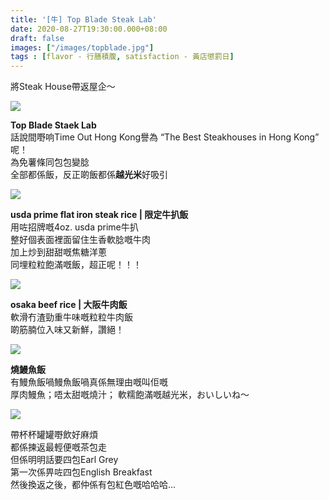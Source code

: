 ```yaml
---
title: '[牛] Top Blade Steak Lab'
date: 2020-08-27T19:30:00.000+08:00
draft: false
images: ["/images/topblade.jpg"]
tags : [flavor - 行膳積腹, satisfaction - 黃店懲罰日]
---
```


將Steak House帶返屋企～

![](/images/topblade.jpg)

**Top Blade Staek Lab**  
話說間嘢响Time Out Hong Kong譽為 “The Best Steakhouses in Hong Kong” 呢！  
為免薯條同包包變腍  
全部都係飯，反正啲飯都係**越光米**好吸引    

![](/images/topblade1.jpg)

**usda prime flat iron steak rice | 限定牛扒飯**  
用咗招牌嘅4oz. usda prime牛扒  
整好個表面裡面留住生香軟腍嘅牛肉  
加上炒到甜甜嘅焦糖洋蔥  
同埋粒粒飽滿嘅飯，超正呢！！！  

![](/images/topblade2.jpg)

**osaka beef rice | 大阪牛肉飯**  
軟滑冇渣勁重牛味嘅粒粒牛肉飯  
啲筋腩位入味又新鮮，讚絕！  

![](/images/topblade3.jpg)

**燒鰻魚飯**  
有鰻魚飯喎鰻魚飯喎真係無理由嘅叫佢嘅  
厚肉鰻魚；唔太甜嘅燒汁；
軟糯飽滿嘅越光米，おいしいね～  

![](/images/topblade4.jpg)

帶杯杯罐罐嘢飲好麻煩  
都係揀返最輕便嘅茶包走  
但係明明話要四包Earl Grey  
第一次係畀咗四包English Breakfast  
然後換返之後，都仲係有包紅色嘅哈哈哈...
